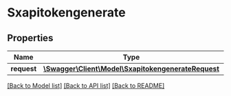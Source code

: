 # Sxapitokengenerate

## Properties
Name | Type | Description | Notes
------------ | ------------- | ------------- | -------------
**request** | [**\Swagger\Client\Model\SxapitokengenerateRequest**](SxapitokengenerateRequest.md) |  | [optional] 

[[Back to Model list]](../README.md#documentation-for-models) [[Back to API list]](../README.md#documentation-for-api-endpoints) [[Back to README]](../README.md)


